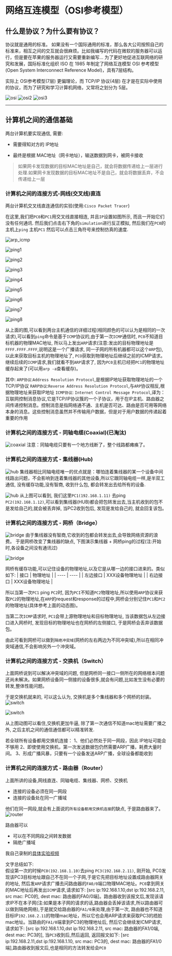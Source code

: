 # 网络互连模型（OSI参考模型）

## 什么是协议？为什么要有协议？

协议就是通用的标准。
如果没有一个国际通用的标准，那么各大公司按照自己的标准来，相互之间的交互就会很麻烦。比如我编写的代码在微软的服务器可以运行，但是要在苹果的服务器运行又需要重新编写…
为了更好地促进互联网络的研究和发展，国际标准化组织 ISO 在 1985 年制定了网络互连模型 OSI 参考模型(Open System Interconnect Reference Model)，具有7层结构。

实际上 OSI参考模型(7层) 更偏理论，而 TCP/IP 协议(4层) 在才是在实际中使用的协议，而为了研究和学习计算机网络，又常将之划分为 5层。

![osi](./static/osi.png)
![osi2](./static/osi2.png)
![osi3](./static/osi3.png)

---

## 计算机之间的通信基础
两台计算机要实现通信, 需要:
- 需要得知对方的 IP地址

- 最终是根据 MAC地址（网卡地址），输送数据到网卡，被网卡接收
> 如果网卡发现数据的目标MAC地址是自己，就会将数据传递给上一层进行处理.如果网卡发现数据的目标MAC地址不是自己，就会将数据丢弃，不会传递给上一层

### 计算机之间的连接方式-网线(交叉线)直连

两台计算机交叉线直连通信的实验(使用:`Cisco Packet Tracer`)

在这里,我们把`PC0`和`PC1`用交叉线直接相连, 并且`IP`设置如图所示, 而且一开始它们没有任何通讯. 然后我们点击右下角的`simulation`进行反正模拟, 然后我们在`PC0`的主机上`ping` 主机`PC1`
然后可以点击三角符号来控制仿真的速度.

![arp_icmp](./static/arp_icmp.png) 

![ping1](./static/ping1.png)

![ping2](./static/ping2.png)

![ping3](./static/ping3.png)

![ping4](./static/ping4.png)

![ping5](./static/ping5.png)

![ping6](./static/ping6.png)

![ping7](./static/ping7.png)

![ping8](./static/ping8.png)

从上面的图,可以看到两台主机通信的详细过程(相同颜色的可以认为是相同的一次请求),可以看到`ping`命令是基于`ICMP`协议的,由于第一次`ICMP`通信时, `PC0`不知道目标机器的物理MAC地址, 所以马上发出`ARP`请求(注意:发出的目标物理地址是`FFFF.FFFF.FFFF`,说明这是一个广播请求, 同一子网的所有机器都可以这个`ARP`包),以此来获取目标主机的物理地址了, `PCO`获取到物理地址后继续之前的ICMP请求。继续后续的`ICMP`请求,我们就看不到`ARP`请求了, 因为`PC0`主机已经把`PC1`的物理地址缓存起来了(可以用`arp -a`查看缓存)。

其中:
`ARP协议`:`Address Resolution Protocol`,是根据IP地址获取物理地址的一个TCP/IP协议
`RARP协议`:`Reverse Address Resolution Protocol`,与`ARP`协议相反,根据物理地址来获取IP地址
`ICMP协议`: `Internet Control Message Protocol`,译为：互联网控制消息协议,它是TCP/IP协议簇的一个子协议，用于在IP主机、路由器之间传递控制消息。控制消息是指网络通不通、主机是否可达、路由是否可用等网络本身的消息。这些控制消息虽然并不传输用户数据，但是对于用户数据的传递起着重要的作用

### 计算机之间的连接方式 - 同轴电缆(Coaxial)(已淘汰)
![coaxial](./static/coaxial.png)
注意：同轴电缆只要有一个地方线断了，整个线路都瘫痪了。


### 计算机之间的连接方式 - 集线器(Hub)
![hub](./static/hub.png)
集线器相比同轴电缆唯一的优点就是：哪怕连着集线器的某一个设备中间线路出问题，不会影响到连着集线器的其他设备,所以它跟同轴电缆一样,是半双工通信, 没有缓存功能,没有智商, 收到什么包, 都会转发出去给所有的设备.

![hub](./static/hub-ping.gif)
从上图可以看到, 我们这里`PC1(192.168.1.11)` 去ping `PC2(192.168.1.12)`,可以看到集线器(HUB)都会把包转发出去,当主机收到的包不是发给自己的,就会被丢弃掉, 当PC2收到包后, 发现是发给自己的, 就会回复该包。

### 计算机之间的连接方式 - 网桥（Bridge）
![bridge](./static/bridge.png)
由于集线器没有智商,它收到的包都会转发出去,会导致网络资源的浪费。
于是网桥改变了集线器的缺点, 下图演示集线器 + 网桥ping的过程(注:开始时,各设备之间没有通讯过)

![bridge](./static/bridge-ping.gif)

网桥有缓存功能,可以记住设备的物理地址,以及它是从哪一边的接口进来的。类似如下:
|  接口   | 物理地址  |
|  ----  | ----  |
| 左边接口  | XXX设备物理地址 |
| 右边接口  | XXX设备物理地址 |

所以当第一次`PC1` ping `PC2`时, 因为`PCI`不知道`PC2`物理地址,所以使用`ARP`协议来获取`PC2`的物理地址,在`ARP`的request和response的过程中,网桥会分别记住`PC1`和`PC2`的物理地址(具体参考上面的动态图)。

当第二次`ICMP`请求时, `PC1`会带上源物理地址和目标物理地址, 当该数据包从左边接口进入网桥时, 发现目标的物理地址也在网桥的左侧接口, 于是网桥会丢弃该数据包。

由此可看到网桥可以做到`隔绝冲突域`(网桥的左右两边为不同冲突域),所以在相同冲突域通信,不会影响另外一个冲突域。


### 计算机之间的连接方式 - 交换机（Switch）

上面网桥说到可以解决冲突域的问题, 但是网桥同一接口一侧所在的网络根本问题还尚未解决。如果网桥设备同一侧接的设备很多,就会有问题,比如发生没有必要的转发,整体性能问题。

于是交换机就来的, 可以这么认为, 交换机是多个集线器和多个网桥的封装。
![switch](./static/switch.png)

![switch](./static/switch-ping.gif)


从上图动图可以看住,交换机更加牛逼, 除了第一次通信不知道mac地址需要广播之外, 之后主机之间的通信通信都可以精准转发.

若全球所有设备都用交换机连接：
1、他们必然处于同一网段，因此 IP地址可能会不够用
2、即使使用交换机，第一次发送数据包仍然需要ARP广播，耗费大量时间。
3、形成广播风暴，只要有一个设备发送ARP广播，全球设备都能收到


### 计算机之间的连接方式 - 路由器（Router）

上面所讲的设备,网线直连、同轴电缆、集线器、网桥、交换机
- 连接的设备必须在同一网段
- 连接的设备处在同一广播域

他们在同一网段,就会有上面说的`所有设备都用交换机连接`的缺点, 于是路由器来了。
![router](./static/router.png)

路由器可以
- 可以在不同网段之间转发数据
- 隔绝广播域

我自己录制的[具体实验视频](https://www.bilibili.com/video/BV1LP411E7UD/)
 
文字总结如下:
<br>
假设第一次的时候`PC0(192.168.1.10)`去ping `PC3(192.168.2.11)`,
刚开始, PC0发现该PC3目标地址跟自己不在同一个子网,于是它先把目标地址设置成路由器网关的地址, 然后发`ARP`请求广播去问路由器的`FA0/0`端口物理MAC地址。`PC0`拿到网关的MAC地址后再发出`ICMP`请求,请求如下: [src ip:192.168.1.10,dst ip:192.168.2.11, src mac: PC0的, dest mac: 路由器的FA0/0端]。路由器收到该报文后,发现该请求IP不在本子网(注:如果是本子网的请求的话,路由器会丢掉该请求,所以路由器可以做到隔绝网络),于是就交给路由器的`FA1/0`来处理,由于第一次, 路由器也不知道目标IP`192.168.2.11`的物理mac地址，所以它也会用ARP请求来获取PC3的捂脸mac地址。当路由的`FA1/0`端拿到PC3的物理地址后, 然后它会继续发ICMP请求, 请求如下: [src ip:192.168.1.10,dst ip:192.168.2.11, src mac: 路由器的FA1/0端, dest mac: PC3的], 当`PC3`收到后,然后返回, 返回报文如下: [src ip:192.168.2.11,dst ip:192.168.1.10, src mac: PC3的, dest mac: 路由器的FA1/0端],路由器收到报文后,也是相同的方法转发给会`PC0`


